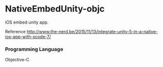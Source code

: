 # NativeEmbedUnity-objc
iOS embed unity app.

Reference http://www.the-nerd.be/2015/11/13/integrate-unity-5-in-a-native-ios-app-with-xcode-7/

### Programming Language
Objective-C
